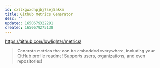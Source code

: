 ```yaml
---
id: cx7lxgwxdnpjbj7sej5akkm
title: Github Metrics Generator
desc: ''
updated: 1650679322291
created: 1650679275138
---
```


https://github.com/lowlighter/metrics/

> Generate metrics that can be embedded everywhere, including your GitHub profile readme!
  Supports users, organizations, and even repositories!
